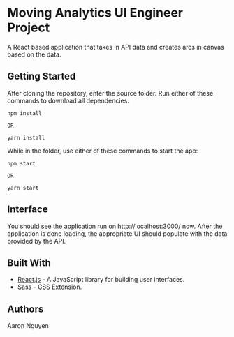 # Moving Analytics UI Engineer Project
A React based application that takes in API data and creates arcs in canvas based on the data. 

## Getting Started
After cloning the repository, enter the source folder. Run either of these commands to download all dependencies. 

```
npm install

OR

yarn install
```

While in the folder, use either of these commands to start the app:
```
npm start

OR

yarn start
```

## Interface 
You should see the application run on http://localhost:3000/ now. After the application is done loading, the appropriate UI should populate with the data provided by the API.

## Built With
- [React.js](https://reactjs.org/) - A JavaScript library for building user interfaces.
- [Sass](https://sass-lang.com/) - CSS Extension.

## Authors
Aaron Nguyen
